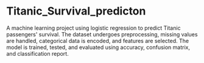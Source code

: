 # Titanic_Survival_predicton
A machine learning project using logistic regression to predict Titanic passengers' survival. The dataset undergoes preprocessing, missing values are handled, categorical data is encoded, and features are selected. The model is trained, tested, and evaluated using accuracy, confusion matrix, and classification report.
